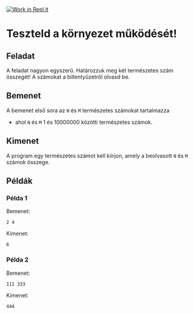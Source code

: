 [![Work in Repl.it](https://classroom.github.com/assets/work-in-replit-14baed9a392b3a25080506f3b7b6d57f295ec2978f6f33ec97e36a161684cbe9.svg)](https://classroom.github.com/online_ide?assignment_repo_id=3810641&assignment_repo_type=AssignmentRepo)
# Teszteld a környezet működését!

## Feladat

A feladat nagyon egyszerű. Határozzuk meg két természetes szám összegét!
A számokat a billentyűzetről olvasd be.


## Bemenet

A bemenet első sora az `N` és `M` természetes számokat tartalmazza 
  - ahol `N` és `M` 1 és 10000000 közötti természetes számok.


## Kimenet

A program egy természetes számot kell kiírjon, amely a beolvasott `N` és `M` számok összege.


## Példák

### Példa 1

Bemenet:
```
2 4
```

Kimenet:
```
6
```

### Példa 2

Bemenet:
```
111 333
```

Kimenet:
```
444
```


